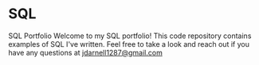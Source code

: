 # SQL
SQL Portfolio
Welcome to my SQL portfolio! This code repository contains examples of SQL I've written. Feel free to take a look and reach out if you have any questions at jdarnell1287@gmail.com

